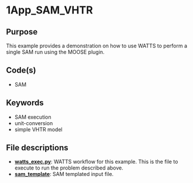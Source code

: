 # 1App_SAM_VHTR

## Purpose

This example provides a demonstration on how to use WATTS to perform a single SAM run using the MOOSE plugin.

## Code(s)
 
- SAM

## Keywords
 
- SAM execution
- unit-conversion
- simple VHTR model

## File descriptions

- [__watts_exec.py__](watts_exec.py): WATTS workflow for this example. This is the file to execute to run the problem described above.
- [__sam_template__](sam_template): SAM templated input file.
